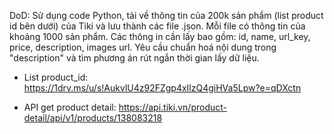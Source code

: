 DoD: Sử dụng code Python, tải về thông tin của 200k sản phẩm (list product id bên dưới) của Tiki và lưu thành các file .json. Mỗi file có thông tin của khoảng 1000 sản phẩm. Các thông in cần lấy bao gồm: id, name, url_key, price, description, images url. Yêu cầu chuẩn hoá nội dung trong "description" và tìm phương án rút ngắn thời gian lấy dữ liệu.
- List product_id: https://1drv.ms/u/s!AukvlU4z92FZgp4xIlzQ4giHVa5Lpw?e=qDXctn 

- API get product detail: https://api.tiki.vn/product-detail/api/v1/products/138083218
